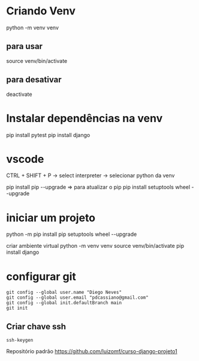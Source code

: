 # Criando Venv
python -m venv venv

## para usar
source venv/bin/activate

## para desativar
deactivate

# Instalar dependências na venv
pip install pytest
pip install django

# vscode
CTRL + SHIFT + P -> select interpreter -> selecionar python da venv

pip install pip --upgrade => para atualizar o pip
pip install setuptools wheel --upgrade

# iniciar um projeto
python -m pip install pip setuptools wheel --upgrade

criar ambiente virtual
python -m venv venv 
source venv/bin/activate
pip install django

# configurar git

```
git config --global user.name "Diego Neves"
git config --global user.email "pdcassiano@gmail.com"
git config --global init.defaultBranch main
git init
```
## Criar chave ssh
```
ssh-keygen
```

Repositório padrão
https://github.com/luizomf/curso-django-projeto1


